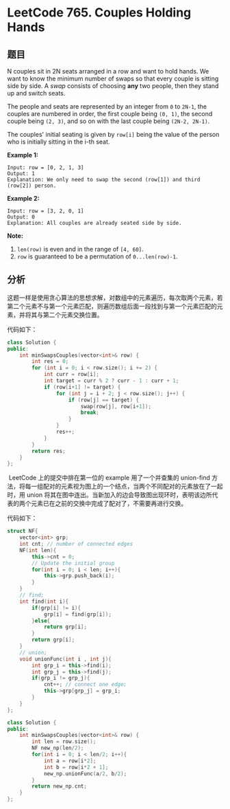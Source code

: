 # LeetCode 765. Couples Holding Hands

## 题目

N couples sit in 2N seats arranged in a row and want to hold hands. We want to know the minimum number of swaps so that every couple is sitting side by side. A *swap* consists of choosing **any** two people, then they stand up and switch seats.

The people and seats are represented by an integer from `0` to `2N-1`, the couples are numbered in order, the first couple being `(0, 1)`, the second couple being `(2, 3)`, and so on with the last couple being `(2N-2, 2N-1)`.

The couples' initial seating is given by `row[i]` being the value of the person who is initially sitting in the i-th seat.

**Example 1:**

```
Input: row = [0, 2, 1, 3]
Output: 1
Explanation: We only need to swap the second (row[1]) and third (row[2]) person.
```



**Example 2:**

```
Input: row = [3, 2, 0, 1]
Output: 0
Explanation: All couples are already seated side by side.
```



**Note:**

1. `len(row)` is even and in the range of `[4, 60]`.
2. `row` is guaranteed to be a permutation of `0...len(row)-1`.



## 分析

​	这题一样是使用贪心算法的思想求解，对数组中的元素遍历，每次取两个元素，若第二个元素不与第一个元素匹配，则遍历数组后面一段找到与第一个元素匹配的元素，并将其与第二个元素交换位置。

代码如下：

```cpp
class Solution {
public:
    int minSwapsCouples(vector<int>& row) {
        int res = 0;
        for (int i = 0; i < row.size(); i += 2) {
            int curr = row[i];
            int target = curr % 2 ? curr - 1 : curr + 1;
            if (row[i+1] != target) {
                for (int j = i + 2; j < row.size(); j++) {
                    if (row[j] == target) {
                        swap(row[j], row[i+1]);
                        break;
                    }
                }
                res++;
            }
        }
        return res;
    }
};
```



​	LeetCode 上的提交中排在第一位的 example 用了一个并查集的 union-find 方法，将每一组配对的元素视为图上的一个结点，当两个不同配对的元素放在了一起时，用 union 将其在图中连出。当新加入的边会导致图出现环时，表明该边所代表的两个元素已在之前的交换中完成了配对了，不需要再进行交换。

代码如下：

```cpp
struct NF{
    vector<int> grp;
    int cnt; // number of connected edges
    NF(int len){
        this->cnt = 0;
        // Update the initial group 
        for(int i = 0; i < len; i++){
            this->grp.push_back(i);
        }
    }
    // find; 
    int find(int i){
        if(grp[i] != i){
            grp[i] = find(grp[i]);
        }else{
            return grp[i];
        }
        return grp[i];
    }
    // union;
    void unionFunc(int i , int j){
        int grp_i = this->find(i);
        int grp_j = this->find(j);
        if(grp_i != grp_j){            
            cnt++; // connect one edge;
            this->grp[grp_j] = grp_i;
        }
    }
};

class Solution {
public:
    int minSwapsCouples(vector<int>& row) {
        int len = row.size();
        NF new_np(len/2);
        for(int i = 0; i < len/2; i++){
            int a = row[i*2];
            int b = row[i*2 + 1];
            new_np.unionFunc(a/2, b/2);
        }
        return new_np.cnt; 
    }
};
```

